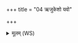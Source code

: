 +++
title = "04 ऋजुकेशो यवो"

+++
<details><summary>मूलम् (WS)</summary>

ऋजुकेशो यवो बभ्रुर्मघवा नो ऽनुमाद्यः ।  
हिरण्यधन्वा शपथानुपेजतु ॥ ४ ॥
</details>